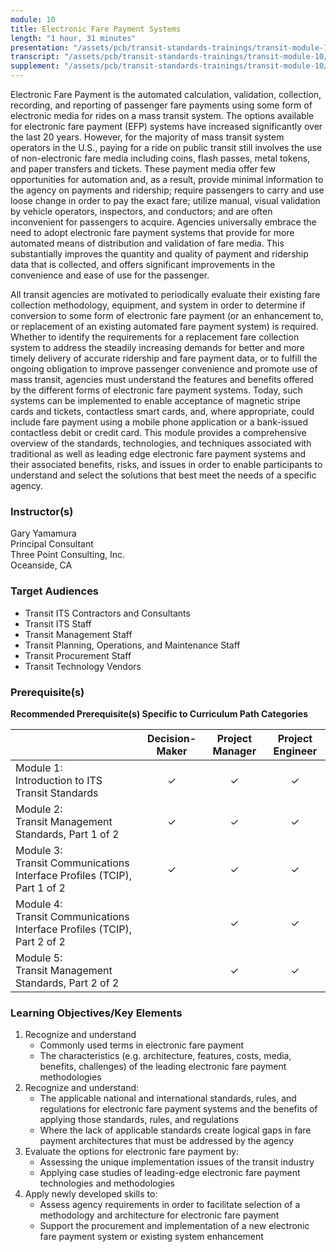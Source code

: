 ```yaml
---
module: 10
title: Electronic Fare Payment Systems
length: "1 hour, 31 minutes"
presentation: "/assets/pcb/transit-standards-trainings/transit-module-10/mt10ppt.pdf"
transcript: "/assets/pcb/transit-standards-trainings/transit-module-10/mt10trans.pdf"
supplement: "/assets/pcb/transit-standards-trainings/transit-module-10/mt10sup.pdf"
---
```

Electronic Fare Payment is the automated calculation, validation, collection, recording, and reporting of passenger fare payments using some form of electronic media for rides on a mass transit system. The options available for electronic fare payment (EFP) systems have increased significantly over the last 20 years. However, for the majority of mass transit system operators in the U.S., paying for a ride on public transit still involves the use of non-electronic fare media including coins, flash passes, metal tokens, and paper transfers and tickets. These payment media offer few opportunities for automation and, as a result, provide minimal information to the agency on payments and ridership; require passengers to carry and use loose change in order to pay the exact fare; utilize manual, visual validation by vehicle operators, inspectors, and conductors; and are often inconvenient for passengers to acquire. Agencies universally embrace the need to adopt electronic fare payment systems that provide for more automated means of distribution and validation of fare media. This substantially improves the quantity and quality of payment and ridership data that is collected, and offers significant improvements in the convenience and ease of use for the passenger.

All transit agencies are motivated to periodically evaluate their existing fare collection methodology, equipment, and system in order to determine if conversion to some form of electronic fare payment (or an enhancement to, or replacement of an existing automated fare payment system) is required. Whether to identify the requirements for a replacement fare collection system to address the steadily increasing demands for better and more timely delivery of accurate ridership and fare payment data, or to fulfill the ongoing obligation to improve passenger convenience and promote use of mass transit, agencies must understand the features and benefits offered by the different forms of electronic fare payment systems. Today, such systems can be implemented to enable acceptance of magnetic stripe cards and tickets, contactless smart cards, and, where appropriate, could include fare payment using a mobile phone application or a bank-issued contactless debit or credit card.
This module provides a comprehensive overview of the standards, technologies, and techniques associated with traditional as well as leading edge electronic fare payment systems and their associated benefits, risks, and issues in order to enable participants to understand and select the solutions that best meet the needs of a specific agency.

### Instructor(s)
Gary Yamamura  
Principal Consultant  
Three Point Consulting, Inc.  
Oceanside, CA

### Target Audiences
* Transit ITS Contractors and Consultants
* Transit ITS Staff
* Transit Management Staff
* Transit Planning, Operations, and Maintenance Staff
* Transit Procurement Staff
* Transit Technology Vendors

### Prerequisite(s)
**Recommended Prerequisite(s) Specific to Curriculum Path Categories**

| | Decision-Maker | Project Manager | Project Engineer |
|---|:---:|:---:|:---:|
| Module 1:<br>Introduction to ITS Transit Standards | ✓ | ✓ | ✓ |
| Module 2:<br>Transit Management Standards, Part 1 of 2 | ✓ | ✓ | ✓ |
| Module 3:<br>Transit Communications Interface Profiles (TCIP), Part 1 of 2 | ✓ | ✓ | ✓ |
| Module 4:<br>Transit Communications Interface Profiles (TCIP), Part 2 of 2 | | ✓ | ✓ |
| Module 5:<br>Transit Management Standards, Part 2 of 2 | | ✓ | ✓ |

### Learning Objectives/Key Elements
1. Recognize and understand
   * Commonly used terms in electronic fare payment
   * The characteristics (e.g. architecture, features, costs, media, benefits, challenges) of the leading electronic fare payment methodologies
2. Recognize and understand:
   * The applicable national and international standards, rules, and regulations for electronic fare payment systems and the benefits of applying those standards, rules, and regulations
   * Where the lack of applicable standards create logical gaps in fare payment architectures that must be addressed by the agency
3. Evaluate the options for electronic fare payment by:
   * Assessing the unique implementation issues of the transit industry
   * Applying case studies of leading-edge electronic fare payment technologies and methodologies
4. Apply newly developed skills to:
   * Assess agency requirements in order to facilitate selection of a methodology and architecture for electronic fare payment
   * Support the procurement and implementation of a new electronic fare payment system or existing system enhancement
